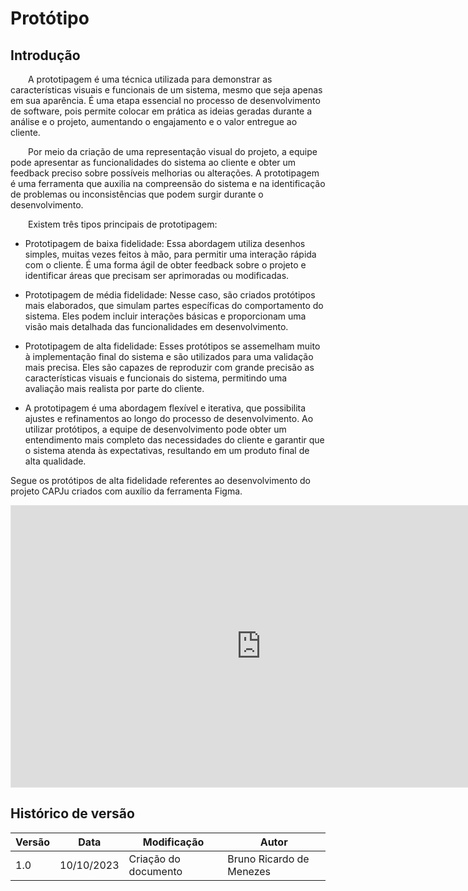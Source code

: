 # Protótipo

## Introdução
&emsp;&emsp;A prototipagem é uma técnica utilizada para demonstrar as características visuais e funcionais de um sistema, mesmo que seja apenas em sua aparência. É uma etapa essencial no processo de desenvolvimento de software, pois permite colocar em prática as ideias geradas durante a análise e o projeto, aumentando o engajamento e o valor entregue ao cliente.

&emsp;&emsp;Por meio da criação de uma representação visual do projeto, a equipe pode apresentar as funcionalidades do sistema ao cliente e obter um feedback preciso sobre possíveis melhorias ou alterações. A prototipagem é uma ferramenta que auxilia na compreensão do sistema e na identificação de problemas ou inconsistências que podem surgir durante o desenvolvimento.

&emsp;&emsp;Existem três tipos principais de prototipagem:

- Prototipagem de baixa fidelidade: Essa abordagem utiliza desenhos simples, muitas vezes feitos à mão, para permitir uma interação rápida com o cliente. É uma forma ágil de obter feedback sobre o projeto e identificar áreas que precisam ser aprimoradas ou modificadas.

- Prototipagem de média fidelidade: Nesse caso, são criados protótipos mais elaborados, que simulam partes específicas do comportamento do sistema. Eles podem incluir interações básicas e proporcionam uma visão mais detalhada das funcionalidades em desenvolvimento.

- Prototipagem de alta fidelidade: Esses protótipos se assemelham muito à implementação final do sistema e são utilizados para uma validação mais precisa. Eles são capazes de reproduzir com grande precisão as características visuais e funcionais do sistema, permitindo uma avaliação mais realista por parte do cliente.

- A prototipagem é uma abordagem flexível e iterativa, que possibilita ajustes e refinamentos ao longo do processo de desenvolvimento. Ao utilizar protótipos, a equipe de desenvolvimento pode obter um entendimento mais completo das necessidades do cliente e garantir que o sistema atenda às expectativas, resultando em um produto final de alta qualidade.

Segue os protótipos de alta fidelidade referentes ao desenvolvimento do projeto CAPJu criados com auxílio da ferramenta Figma.


<iframe style="border: 1px solid rgba(0, 0, 0, 0.1);" width="800" height="450" src="
https://www.figma.com/file/VTJhv5YNyrUpQon9O6Ig3a/CAPJu---Release-1?type=design&node-id=2102-2109&mode=design
" allowfullscreen></iframe> 

## Histórico de versão

| Versão | Data       | Modificação                             | Autor                         |
| ------ | ---------- | --------------------------------------- | ----------------------------- |
| 1.0    | 10/10/2023 | Criação do documento                    |  Bruno Ricardo de Menezes     |